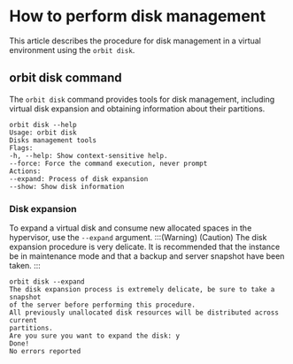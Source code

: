 # How to perform disk management

This article describes the procedure for disk management in a virtual environment using the `orbit disk`.

## orbit disk command
The `orbit disk` command provides tools for disk management, including virtual disk expansion and obtaining information about their partitions.

```
orbit disk --help
Usage: orbit disk
Disks management tools
Flags:
-h, --help: Show context-sensitive help.
--force: Force the command execution, never prompt
Actions:
--expand: Process of disk expansion
--show: Show disk information
```
### Disk expansion
To expand a virtual disk and consume new allocated spaces in the hypervisor, use the `--expand` argument.
:::(Warning) (Caution)
The disk expansion procedure is very delicate. It is recommended that the instance be in maintenance mode and that a backup and server snapshot have been taken.
:::

```
orbit disk --expand
The disk expansion process is extremely delicate, be sure to take a snapshot
of the server before performing this procedure.
All previously unallocated disk resources will be distributed across current
partitions.
Are you sure you want to expand the disk: y
Done!
No errors reported
```
